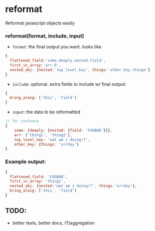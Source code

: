 reformat
========

Reformat javascript objects easily

### reformat(format, include, input)

- `format`: the final output you want. looks like

```javascript
{
  flattened_field:'some.deeply.nested.field',
  first_in_array:'arr.0',
  nested_obj: {nested:'top_level_key', things:'other_key.things'}
}
```


- `include`: optional. extra fields to include w/ final output:

```javascript
{
  bring_along: ['this', 'field']
}
```


- `input`: the data to be reformatted

```javascript
// for instance
{
    some: {deeply: {nested: {field: 'FOOBAR'}}},
    arr: ['thing1', 'thing2'],
    top_level_key: 'wat am i doing!?',
    other_key: {things: 'urrday'}
}
```

### Example output:

```javascript
{
  flattened_field: 'FOOBAR',
  first_in_array: 'thing1',
  nested_obj: {nested:'wat am i doing!?', things:'urrday'},
  bring_along: ['this', 'field']
}
```


## TODO:
- better tests, better docs, (?)aggregation
